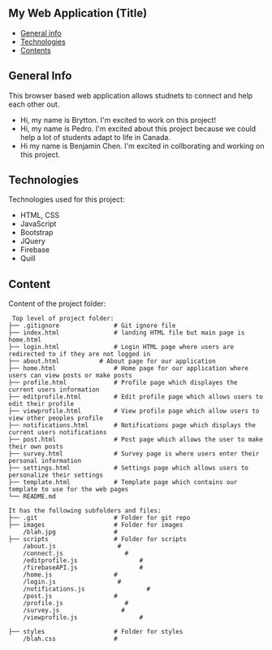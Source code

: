 ## My Web Application (Title)

* [General info](#general-info)
* [Technologies](#technologies)
* [Contents](#content)

## General Info
This browser based web application allows studnets to connect and help each other out.
* Hi, my name is Brytton. I'm excited to work on this project!
* Hi, my name is Pedro. I'm excited about this project because we could help a lot of students adapt to life in Canada.
* Hi my name is Benjamin Chen. I'm excited in collborating and working on this project.
	
## Technologies
Technologies used for this project:
* HTML, CSS
* JavaScript
* Bootstrap 
* JQuery
* Firebase
* Quill
	
## Content
Content of the project folder:

```
 Top level of project folder: 
├── .gitignore               # Git ignore file
├── index.html               # landing HTML file but main page is home.html
├── login.html               # Login HTML page where users are redirected to if they are not logged in
├── about.html		     # About page for our application
├── home.html                # Home page for our application where users can view posts or make posts
├── profile.html             # Profile page which displayes the current users information
├── editprofile.html         # Edit profile page which allows users to edit their profile
├── viewprofile.html         # View profile page which allow users to view other peoples profile
├── notifications.html       # Notifications page which displays the current users notifications
├── post.html                # Post page which allows the user to make their own posts
├── survey.html              # Survey page is where users enter their personal information
├── settings.html            # Settings page which allows users to personalize their settings
├── template.html            # Template page which contains our template to use for the web pages
└── README.md

It has the following subfolders and files:
├── .git                     # Folder for git repo
├── images                   # Folder for images
    /blah.jpg                # 
├── scripts                  # Folder for scripts
    /about.js                 # 
    /connect.js                 # 
    /editprofile.js                 # 
    /firebaseAPI.js                 # 
    /home.js                 # 
    /login.js                 # 
    /notifications.js                 # 
    /post.js                 # 
    /profile.js                 # 
    /survey.js                 # 
    /viewprofile.js                 # 
    
├── styles                   # Folder for styles
    /blah.css                # 

```
